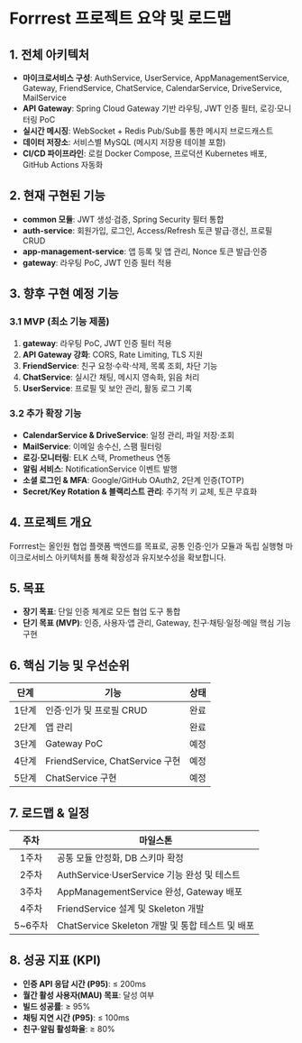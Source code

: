 # Forrrest 프로젝트 요약 및 로드맵

## 1. 전체 아키텍처

* **마이크로서비스 구성**: AuthService, UserService, AppManagementService, Gateway, FriendService, ChatService, CalendarService, DriveService, MailService
* **API Gateway**: Spring Cloud Gateway 기반 라우팅, JWT 인증 필터, 로깅·모니터링 PoC
* **실시간 메시징**: WebSocket + Redis Pub/Sub를 통한 메시지 브로드캐스트
* **데이터 저장소**: 서비스별 MySQL (메시지 저장용 테이블 포함)
* **CI/CD 파이프라인**: 로컬 Docker Compose, 프로덕션 Kubernetes 배포, GitHub Actions 자동화

## 2. 현재 구현된 기능

* **common 모듈**: JWT 생성·검증, Spring Security 필터 통합
* **auth-service**: 회원가입, 로그인, Access/Refresh 토큰 발급·갱신, 프로필 CRUD
* **app-management-service**: 앱 등록 및 앱 관리, Nonce 토큰 발급·인증
* **gateway**: 라우팅 PoC, JWT 인증 필터 적용

## 3. 향후 구현 예정 기능

### 3.1 MVP (최소 기능 제품)

1. **gateway**: 라우팅 PoC, JWT 인증 필터 적용
2. **API Gateway 강화**: CORS, Rate Limiting, TLS 지원
3. **FriendService**: 친구 요청·수락·삭제, 목록 조회, 차단 기능
4. **ChatService**: 실시간 채팅, 메시지 영속화, 읽음 처리
5. **UserService**: 프로필 및 보안 관리, 활동 로그 기록

### 3.2 추가 확장 기능

* **CalendarService & DriveService**: 일정 관리, 파일 저장·조회
* **MailService**: 이메일 송수신, 스팸 필터링
* **로깅·모니터링**: ELK 스택, Prometheus 연동
* **알림 서비스**: NotificationService 이벤트 발행
* **소셜 로그인 & MFA**: Google/GitHub OAuth2, 2단계 인증(TOTP)
* **Secret/Key Rotation & 블랙리스트 관리**: 주기적 키 교체, 토큰 무효화

## 4. 프로젝트 개요

Forrrest는 올인원 협업 플랫폼 백엔드를 목표로, 공통 인증·인가 모듈과 독립 실행형 마이크로서비스 아키텍처를 통해 확장성과 유지보수성을 확보합니다.

## 5. 목표

* **장기 목표**: 단일 인증 체계로 모든 협업 도구 통합
* **단기 목표 (MVP)**: 인증, 사용자·앱 관리, Gateway, 친구·채팅·일정·메일 핵심 기능 구현

## 6. 핵심 기능 및 우선순위

|  단계 | 기능                                         |  상태 |
| :-: | ------------------------------------------ | :-: |
| 1단계 | 인증·인가 및 프로필 CRUD                           |  완료 |
| 2단계 | 앱 관리                         |  완료 |
| 3단계 | Gateway PoC                         |  예정 |
| 4단계 | FriendService, ChatService 구현 |  예정 |
| 5단계 | ChatService 구현 |  예정 |

## 7. 로드맵 & 일정

|    주차   | 마일스톤                                |
| :-----: | ----------------------------------- |
|   1주차   | 공통 모듈 안정화, DB 스키마 확정                |
|   2주차   | AuthService·UserService 기능 완성 및 테스트 |
|   3주차   | AppManagementService 완성, Gateway 배포 |
|   4주차   | FriendService 설계 및 Skeleton 개발      |
|  5\~6주차 | ChatService Skeleton 개발 및 통합 테스트 및 배포       |

## 8. 성공 지표 (KPI)

* **인증 API 응답 시간 (P95)**: ≤ 200ms
* **월간 활성 사용자(MAU) 목표**: 달성 여부
* **빌드 성공률**: ≥ 95%
* **채팅 지연 시간 (P95)**: ≤ 100ms
* **친구·알림 활성화율**: ≥ 80%

